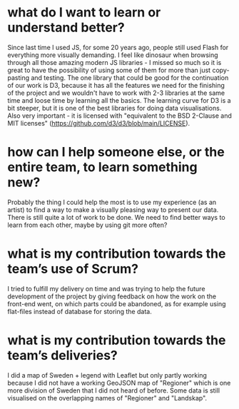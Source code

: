 
# what do I want to learn or understand better?

Since last time I used JS, for some 20 years ago, people still used Flash for everything more visually demanding. I feel like dinosaur when browsing through all those amazing modern JS libraries - I missed so much so it is great to have the possibility of using some of them for more than just copy-pasting and testing. The one library that could be good for the continuation of our work is D3, because it has all the features we need for the finishing of the project and we wouldn't have to work with 2-3 libraries at the same time and loose time by learning all the basics. The learning curve for D3 is a bit steeper, but it is one of the best libraries for doing data visualisations. Also very important - it is licensed with "equivalent to the BSD 2-Clause and MIT licenses" (https://github.com/d3/d3/blob/main/LICENSE).

# how can I help someone else, or the entire team, to learn something new?

Probably the thing I could help the most is to use my experience (as an artist) to find a way to make a visually pleasing way to present our data. There is still quite a lot of work to be done. We need to find better ways to learn from each other, maybe by using git more often? 

# what is my contribution towards the team’s use of Scrum?

I tried to fulfill my delivery on time and was trying to help the future development of the project by giving feedback on how the work on the front-end went, on which parts could be abandoned, as for example using flat-files instead of database for storing the data. 

# what is my contribution towards the team’s deliveries?

I did a map of Sweden + legend with Leaflet but only partly working because I did not have a working GeoJSON map of "Regioner" which is one more division of Sweden that I did not heard of before. Some data is still visualised on the overlapping names of "Regioner" and "Landskap". 
